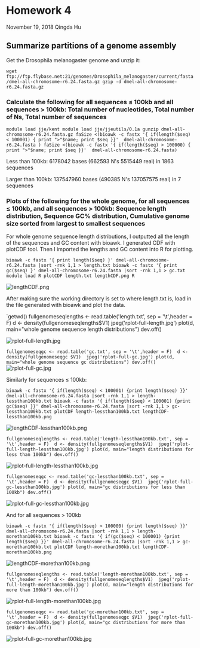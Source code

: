 # Homework 4

November 19, 2018
Qingda Hu

## Summarize partitions of a genome assembly

Get the Drosophila melanogaster genome and unzip it:

`wget ftp://ftp.flybase.net:21/genomes/Drosophila_melanogaster/current/fasta/dmel-all-chromosome-r6.24.fasta.gz
gzip -d dmel-all-chromosome-r6.24.fasta.gz`

### Calculate the following for all sequences ≤ 100kb and all sequences > 100kb: Total number of nucleotides, Total number of Ns, Total number of sequences

`module load jje/kent
module load jje/jjeutils/0.1a
gunzip dmel-all-chromosome-r6.24.fasta.gz
faSize <(bioawk -c fastx '{ if(length($seq) < 100001) { print ">"$name; print $seq }}'  dmel-all-chromosome-r6.24.fasta )
faSize <(bioawk -c fastx '{ if(length($seq) > 100000) { print ">"$name; print $seq }}'  dmel-all-chromosome-r6.24.fasta)`


Less than 100kb: 6178042 bases (662593 N's 5515449 real) in 1863 sequences

Larger than 100kb: 137547960 bases (490385 N's 137057575 real) in 7 sequences 



### Plots of the following for the whole genome, for all sequences ≤ 100kb, and all sequences > 100kb:   Sequence length distribution, Sequence GC% distribution, Cumulative genome size sorted from largest to smallest sequences

For whole genome sequence length distributions, I outputted all the length of the sequences and GC content with bioawk. I generated CDF with plotCDF tool. Then I imported the lengths and GC content into R for plotting.

`bioawk -c fastx '{ print length($seq) }' dmel-all-chromosome-r6.24.fasta |sort -rnk 1,1 > length.txt
bioawk -c fastx '{ print gc($seq) }' dmel-all-chromosome-r6.24.fasta |sort -rnk 1,1 > gc.txt
module load R
plotCDF length.txt lengthCDF.png
R`

![lengthCDF.png](https://github.com/qingdahu/EEB282homework4/blob/master/lengthCDF.png?raw=true)

After making sure the working directory is set to where length.txt is, load in the file generated with bioawk and plot the data. 

`getwd()
fullgenomeseqlengths <- read.table('length.txt', sep = '\t',header = F) 
d <- density(fullgenomeseqlengths$V1) 
jpeg('rplot-full-length.jpg')
plot(d, main="whole genome sequence length distributions")
dev.off()

![rplot-full-length.jpg](https://github.com/qingdahu/EEB282homework4/blob/master/rplot-full-length.jpg?raw=true)

`fullgenomeseqgc <- read.table('gc.txt', sep = '\t',header = F) 
d <- density(fullgenomeseqgc $V1) 
jpeg('rplot-full-gc.jpg')
plot(d, main="whole genome sequence gc distributions")
dev.off()
`
![rplot-full-gc.jpg](https://github.com/qingdahu/EEB282homework4/blob/master/rplot-full-gc.jpg?raw=true)

Similarly for sequences ≤ 100kb:

`bioawk -c fastx '{ if(length($seq) < 100001) {print length($seq) }}' dmel-all-chromosome-r6.24.fasta |sort -rnk 1,1 > length-lessthan100kb.txt
bioawk -c fastx '{ if(length($seq) < 100001) {print gc($seq) }}' dmel-all-chromosome-r6.24.fasta |sort -rnk 1,1 > gc-lessthan100kb.txt
plotCDF length-lessthan100kb.txt lengthCDF-lessthan100kb.png `

![lengthCDF-lessthan100kb.png](https://github.com/qingdahu/EEB282homework4/blob/master/lengthCDF-lessthan100kb.png?raw=true)

`fullgenomeseqlengths <- read.table('length-lessthan100kb.txt', sep = '\t',header = F) 
d <- density(fullgenomeseqlengths$V1) 
jpeg('rplot-full-length-lessthan100kb.jpg')
plot(d, main="length distributions for less than 100kb")
dev.off()`

![rplot-full-length-lessthan100kb.jpg](https://github.com/qingdahu/EEB282homework4/blob/master/rplot-full-length-lessthan100kb.jpg?raw=true)

`fullgenomeseqgc <- read.table('gc-lessthan100kb.txt', sep = '\t',header = F) 
d <- density(fullgenomeseqgc $V1) 
jpeg('rplot-full-gc-lessthan100kb.jpg')
plot(d, main="gc distributions for less than 100kb")
dev.off()`

![rplot-full-gc-lessthan100kb.jpg](https://github.com/qingdahu/EEB282homework4/blob/master/rplot-full-gc-lessthan100kb.jpg?raw=true)





And for all sequences > 100kb

`bioawk -c fastx '{ if(length($seq) > 100000) {print length($seq) }}' dmel-all-chromosome-r6.24.fasta |sort -rnk 1,1 > length-morethan100kb.txt
bioawk -c fastx '{ if(gc($seq) < 100001) {print length($seq) }}' dmel-all-chromosome-r6.24.fasta |sort -rnk 1,1 > gc-morethan100kb.txt
plotCDF length-morethan100kb.txt lengthCDF-morethan100kb.png `

![lengthCDF-morethan100kb.png](https://github.com/qingdahu/EEB282homework4/blob/master/lengthCDF-morethan100kb.png?raw=true)


`fullgenomeseqlengths <- read.table('length-morethan100kb.txt', sep = '\t',header = F) 
d <- density(fullgenomeseqlengths$V1) 
jpeg('rplot-full-length-morethan100kb.jpg')
plot(d, main="length distributions for more than 100kb")
dev.off()`

![rplot-full-length-morethan100kb.jpg](https://github.com/qingdahu/EEB282homework4/blob/master/rplot-full-length-morethan100kb.jpg?raw=true)

`fullgenomeseqgc <- read.table('gc-morethan100kb.txt', sep = '\t',header = F) 
d <- density(fullgenomeseqgc $V1) 
jpeg('rplot-full-gc-morethan100kb.jpg')
plot(d, main="gc distributions for more than 100kb")
dev.off()`

![rplot-full-gc-morethan100kb.jpg](https://github.com/qingdahu/EEB282homework4/blob/master/rplot-full-gc-morethan100kb.jpg?raw=true)





